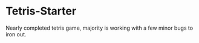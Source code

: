 # Tetris-Starter
Nearly completed tetris game, majority is working with a few minor bugs to iron out. 
